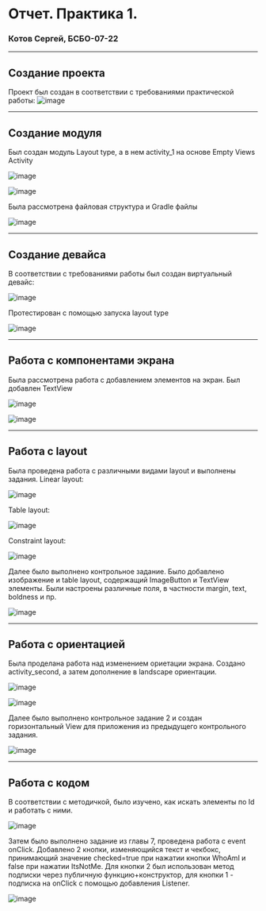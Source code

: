 # Отчет. Практика 1.
### Котов Сергей, БСБО-07-22

---
## Создание проекта
Проект был создан в соответствии с требованиями практической работы:
![image](https://github.com/user-attachments/assets/4b7368d7-5cb6-45eb-b742-276aeda02e8c)

---
## Создание модуля
Был создан модуль Layout type, а в нем activity_1 на основе Empty Views Activity

![image](https://github.com/user-attachments/assets/ec93784a-af6b-41f0-9da7-24648279a654)

![image](https://github.com/user-attachments/assets/91d483fe-e59d-4565-96fa-8d6922ed1851)

Была рассмотрена файловая структура и Gradle файлы

![image](https://github.com/user-attachments/assets/250ed3d8-a62d-4759-99dc-9548bc3c5e59)

---
## Создание девайса
В соответствии с требованиями работы был создан виртуальный девайс:

![image](https://github.com/user-attachments/assets/bcde3ad6-9af6-4598-96d4-ef3519fe9c73)

Протестирован с помощью запуска layout type 

![image](https://github.com/user-attachments/assets/f6c147f9-511d-44ce-98da-24c9626fc1e4)

---
## Работа с компонентами экрана
Была рассмотрена работа с добавлением элементов на экран. Был добавлен TextView

![image](https://github.com/user-attachments/assets/44af933f-c7e5-4a24-b98c-2d77e05a4838)

![image](https://github.com/user-attachments/assets/2ef21674-51ed-481f-a7a1-9b10fb1bfc08)

---
## Работа с layout
Была проведена работа с различными видами layout и выполнены задания.
Linear layout:

![image](https://github.com/user-attachments/assets/4a83a691-ffe9-44f0-bbd8-dd75bc8b2e00)


Table layout:

![image](https://github.com/user-attachments/assets/8e2b3d4c-7139-4ee8-876a-d2668f25cad7)


Сonstraint layout:

![image](https://github.com/user-attachments/assets/cf078382-6e35-42d2-8e6e-903020ea77b4)


Далее было выполнено контрольное задание.
Было добавлено изображение и table layout, содержащий ImageButton и TextView элементы. Были настроены различные поля, в частности margin, text, boldness и пр.

![image](https://github.com/user-attachments/assets/20c14d19-d92a-45d4-a797-71d5635e9a98)

---
## Работа с ориентацией
Была проделана работа над изменением ориетации экрана. Создано activity_second, а затем дополнение в landscape ориентации.

![image](https://github.com/user-attachments/assets/7d50bf00-2bb0-4159-8119-c1ca1d37aedc)

![image](https://github.com/user-attachments/assets/c2df32a1-4a15-4979-a81d-de1654ee1f8e)

Далее было выполнено контрольное задание 2 и создан горизонтальный View для приложения из предыдущего контрольного задания.

![image](https://github.com/user-attachments/assets/5d10147e-fcd7-4bcb-be77-28c68bd64871)

---
## Работа с кодом
В соответствии с методичкой, было изучено, как искать элементы по Id и работать с ними.

![image](https://github.com/user-attachments/assets/52ae3940-b682-4277-adfb-24aca77e15ec)

Затем было выполнено задание из главы 7, проведена работа с event onClick. Добавлено 2 кнопки, изменяющийся текст и чекбокс, принимающий значение checked=true при нажатии кнопки WhoAmI и false при нажатии ItsNotMe.
Для кнопки 2 был использован метод подписки через публичную функцию+конструктор, для кнопки 1 - подписка на onClick с помощью добавления Listener.

![image](https://github.com/user-attachments/assets/dfc2471a-297a-48e1-b772-85225a5f9f78)


